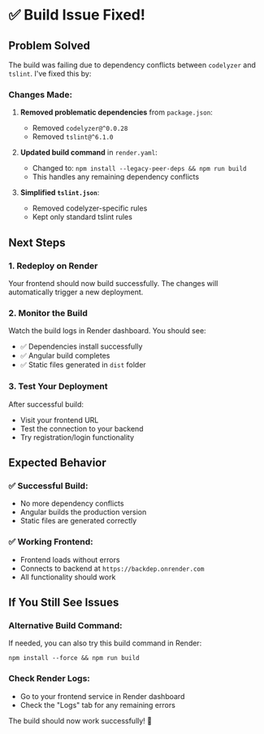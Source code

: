 # ✅ Build Issue Fixed!

## Problem Solved
The build was failing due to dependency conflicts between `codelyzer` and `tslint`. I've fixed this by:

### **Changes Made:**

1. **Removed problematic dependencies** from `package.json`:
   - Removed `codelyzer@^0.0.28`
   - Removed `tslint@^6.1.0`

2. **Updated build command** in `render.yaml`:
   - Changed to: `npm install --legacy-peer-deps && npm run build`
   - This handles any remaining dependency conflicts

3. **Simplified `tslint.json`**:
   - Removed codelyzer-specific rules
   - Kept only standard tslint rules

## Next Steps

### **1. Redeploy on Render**
Your frontend should now build successfully. The changes will automatically trigger a new deployment.

### **2. Monitor the Build**
Watch the build logs in Render dashboard. You should see:
- ✅ Dependencies install successfully
- ✅ Angular build completes
- ✅ Static files generated in `dist` folder

### **3. Test Your Deployment**
After successful build:
- Visit your frontend URL
- Test the connection to your backend
- Try registration/login functionality

## Expected Behavior

### ✅ **Successful Build:**
- No more dependency conflicts
- Angular builds the production version
- Static files are generated correctly

### ✅ **Working Frontend:**
- Frontend loads without errors
- Connects to backend at `https://backdep.onrender.com`
- All functionality should work

## If You Still See Issues

### **Alternative Build Command:**
If needed, you can also try this build command in Render:
```
npm install --force && npm run build
```

### **Check Render Logs:**
- Go to your frontend service in Render dashboard
- Check the "Logs" tab for any remaining errors

The build should now work successfully! 🎉

